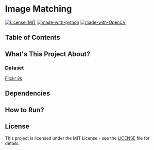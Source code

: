# Image Matching

[![License: MIT](https://img.shields.io/badge/License-MIT-yellow.svg)](https://opensource.org/licenses/MIT)
[![made-with-python](https://img.shields.io/badge/Made%20with-Python-1f425f.svg)](https://www.python.org/)
[![made-with-OpenCV](https://img.shields.io/badge/Made%20with-OpenCV-green)](https://opencv.org/)

## Table of Contents


## What's This Project About?



### Dataset

[Flickr 8k](https://www.kaggle.com/datasets/adityajn105/flickr8k)


## Dependencies


## How to Run?


## License

This project is licensed under the MIT License - see the [LICENSE](LICENSE)
file for details.
